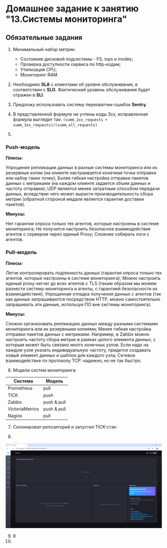 # Домашнее задание к занятию "13.Системы мониторинга"

## Обязательные задания

1. Минимальный набор метрик:
   - Состояние дисковой подсистемы - FS, iops и inodes;
   - Проверка доступности сервиса по http-кодам;
   - Утилизация CPU;
   - Мониторинг RAM.
   
2. Необходимо **SLA** с клиентами об уровне обслуживания, в соответствии с **SLO**. Фактический уровень обслуживания будет отражен в **SLI**.

   
3. Предложу использовать систему перехватчик-ошибок **Sentry**.

   
4. В представленной формуле не учтены коды 3xx, исправленная формула выглядит так: ``(summ_2xx_requests + summ_3xx_requests)/(summ_all_requests)``

   
5.

### Push-модель
**Плюсы:**

Упрощение репликации данных в разные системы мониторинга или их резервные копии (на клиенте настраивается конечная точка отправки или набор таких точек);
Более гибкая настройка отправки пакетов данных с метриками (на каждом клиенте задается объем данных и частоту отправки);
UDP является менее затратным способом передачи данных, вследствии чего может вырасти производительность сбора метрик (обратной стороной медали является гарантия доставки пакетов).

**Минусы:**

Нет гарантии опроса только тех агентов, которые настроены в системе мониторинга;
Не получится настроить безопасное взаимодействие агентов с сервером через единый Proxy;
Сложнее собирать логи с агентов.

### Pull-модель
**Плюсы:**

Легче контролировать подлинность данных (гарантия опроса только тех агентов, которые настроены в системе мониторинга);
Можно настроить единый proxy-server до всех агентов с TLS (таким образом мы можем разнести систему мониторинга и агенты, с гарантией безопасности их взаимодействия);
Упрощенная отладка получения данных с агентов (так как данные запрашиваются посредством HTTP, можно самостоятельно запрашивать эти данные, используя ПО вне системы мониторинга).

**Минусы:**

Сложно организовать репликацию данных между разными системами мониторинга или их резервными копиями;
Менее гибкая настройка отправки пакетов данных с метриками. Например, в Zabbix можно настроить частоту сбора метрик в рамках целого элемента данных, с которым может быть связано много конечных узлов. Если надо на каждом узле указать индивидуальную частоту, придется создавать новый элемент данных и шаблон для каждого узла;
Сетевое взаимодействие по протоколу TCP: надежно, но не так быстро.

    
6. Модели систем мониторинга:
   
| Система  | Модель |
| ------------- | ------------- |
| Prometheus  |  pull  |
| TICK        | push  |
| Zabbix        | push & pull  |
| VictoriaMetrics        | push & pull  |
| Nagios        | pull  |
  
  
   
  
7. Склонировал репозиторий и запустил TICK-стэк:

8. 
![](https://github.com/Granit16/monitoring_01/blob/main/chronograf_web.png)

   
9. 8
10. 
